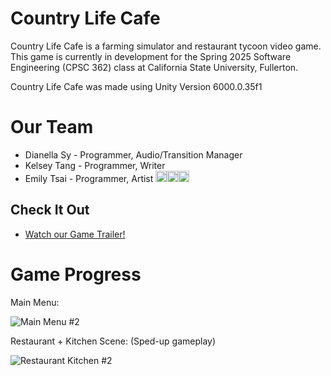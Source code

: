 # Country Life Cafe
Country Life Cafe is a farming simulator and restaurant tycoon video game. This game is currently in development for the Spring 2025 Software Engineering (CPSC 362) class at California State University, Fullerton.

Country Life Cafe was made using Unity Version 6000.0.35f1

# Our Team
* Dianella Sy - Programmer, Audio/Transition Manager
* Kelsey Tang - Programmer, Writer
* Emily Tsai - Programmer, Artist
<img src="https://github.com/user-attachments/assets/db30c680-4f84-4f7b-b93f-15e828ab47c9" height="18" width="18"><img src="https://github.com/user-attachments/assets/645c746a-2fe3-41d0-9ba3-e4f34076bde2" height="18" width="18"><img src="https://github.com/user-attachments/assets/8888084b-247f-4ea5-8c2b-7b8ee9b1910a" height="18" width="18">

## Check It Out
- [Watch our Game Trailer!](https://www.youtube.com/watch?v=SDdripJCK7I)

# Game Progress

Main Menu:

![Main Menu #2](https://github.com/user-attachments/assets/9c9b8623-626c-4fb7-b681-b94fe0d62663)


Restaurant + Kitchen Scene:
(Sped-up gameplay)

![Restaurant Kitchen #2](https://github.com/user-attachments/assets/6de7f4b8-12cf-4f6a-99c7-1714b8df6caa)




